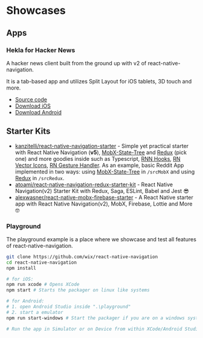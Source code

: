 # Showcases

## Apps
### Hekla for Hacker News

A hacker news client built from the ground up with v2 of react-native-navigation. 

It is a tab-based app and utilizes Split Layout for iOS tablets, 3D touch and more.

- [Source code](https://github.com/birkir/hekla)
- [Download iOS](https://itunes.apple.com/us/app/hekla/id1405096983?mt=8)
- [Download Android](https://play.google.com/store/apps/details?id=is.pipe.hekla)

## Starter Kits
* [kanzitelli/react-native-navigation-starter](https://github.com/kanzitelli/react-native-navigation-starter) - Simple yet practical starter with React Native Navigation (**v5**), [MobX-State-Tree](https://github.com/mobxjs/mobx-state-tree) and [Redux](https://github.com/reduxjs/redux) (pick one) and more goodies inside such as Typescript, [RNN Hooks](https://github.com/underscopeio/react-native-navigation-hooks), [RN Vector Icons](https://github.com/oblador/react-native-vector-icons), [RN Gesture Handler](https://github.com/kmagiera/react-native-gesture-handler). As an example, basic Reddit App implemented in two ways: using [MobX-State-Tree](https://github.com/mobxjs/mobx-state-tree) in `/srcMobX` and using [Redux](https://github.com/reduxjs/redux) in `/srcRedux`.
* [atoami/react-native-navigation-redux-starter-kit](https://github.com/atoami/react-native-navigation-redux-starter-kit) - React Native Navigation(v2) Starter Kit with Redux, Saga, ESLint, Babel and Jest 😎
* [alexwasner/react-native-mobx-firebase-starter](https://github.com/alexwasner/react-native-mobx-firebase-starter) - A React Native starter app with React Native Navigation(v2), MobX, Firebase, Lottie and More 🤓

### Playground

The playground example is a place where we showcase and test all features of react-native-navigation.

```bash
git clone https://github.com/wix/react-native-navigation
cd react-native-navigation
npm install

# for iOS:
npm run xcode # Opens XCode
npm start # Starts the packager on linux like systems

# for Android:
# 1. open Android Studio inside ".\playground"
# 2. start a emulator
npm run start-windows # Start the packager if you are on a windows system

# Run the app in Simulator or on Device from within XCode/Android Studio
```
